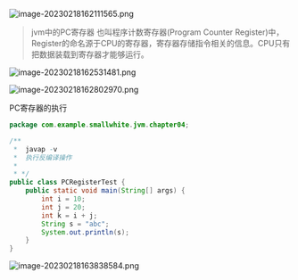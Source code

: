 ![image-20230218162111565.png](https://p6-juejin.byteimg.com/tos-cn-i-k3u1fbpfcp/29a5b48a80cb40be82202c9c350ca3fb~tplv-k3u1fbpfcp-zoom-in-crop-mark:4536:0:0:0.awebp?)

> jvm中的PC寄存器 也叫程序计数寄存器(Program Counter Register)中，Register的命名源于CPU的寄存器，寄存器存储指令相关的信息。CPU只有把数据装载到寄存器才能够运行。
>

![image-20230218162531481.png](https://p1-juejin.byteimg.com/tos-cn-i-k3u1fbpfcp/decf32e73e7b422eb01bc7c2f4f77f14~tplv-k3u1fbpfcp-zoom-in-crop-mark:4536:0:0:0.awebp?)

![image-20230218162802970.png](https://p1-juejin.byteimg.com/tos-cn-i-k3u1fbpfcp/3975d2170baa4275a6ae0c44f1a64bb5~tplv-k3u1fbpfcp-zoom-in-crop-mark:4536:0:0:0.awebp?)

PC寄存器的执行

```java
package com.example.smallwhite.jvm.chapter04;

/**
 *  javap -v
 *  执行反编译操作
 *
 * */
public class PCRegisterTest {
    public static void main(String[] args) {
        int i = 10;
        int j = 20;
        int k = i + j;
        String s = "abc";
        System.out.println(s);
    }
}
```

![image-20230218163838584.png](https://p1-juejin.byteimg.com/tos-cn-i-k3u1fbpfcp/36d05bf56aed49679a3b6934680319a9~tplv-k3u1fbpfcp-zoom-in-crop-mark:4536:0:0:0.awebp?)

